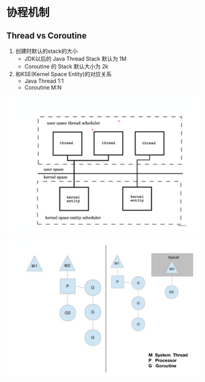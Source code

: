 # 协程机制

## Thread vs Coroutine

1. 创建时默认的stack的大小
    - JDK以后的 Java Thread Stack 默认为 1M
    - Coroutine 的 Stack 默认大小为 2k
2. 和KSE(Kernel Space Entity)的对应关系
    - Java Thread 1:1
    - Coroutine M:N

![图 1](../../images/82fa198e5c09c107653ee32f19b70483db73c664ac8b78edeb33dee76896a3f0.png)  
![图 2](../../images/c932bc80cafa8a5e7d4d2ebed2339361a4c07f57986b24ad22aa9776ed9560a5.png)  

